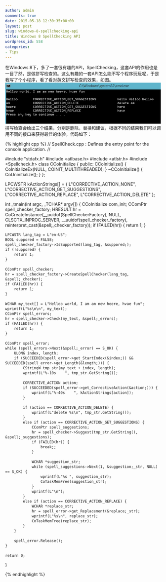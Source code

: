 ```yaml
---
author: admin
comments: true
date: 2015-05-18 12:30:35+00:00
layout: post
slug: windows-8-spellchecking-api
title: Windows 8 SpellChecking API
wordpress_id: 558
categories:
- Tips
---
```


在Windows 8下，多了一套很有趣的API，SpellChecking，这套API的作用也是一目了然，是做拼写检查的。这么有趣的一套API怎么能不写个程序玩玩呢，于是我写了个小程序，看了看对英文拼写检查的效果，如图。
[![20150518202121](/uploads/2015/05/20150518202121.png)](/uploads/2015/05/20150518202121.png)  
拼写检查会给出三个结果，分别是删除，替换和建议，根据不同的结果我们可以调用不同的接口来获得最佳的体验。代码如下：

{% highlight cpp %}
// SpellCheck.cpp : Defines the entry point for the console application.
//

#include "stdafx.h"
#include <atlbase.h>
#include <atlstr.h>
#include <Spellcheck.h>
class CCoInitialize {
public:
	CCoInitialize() {
		CoInitializeEx(NULL, COINIT_MULTITHREADED);
	}
	~CCoInitialize() { CoUninitialize(); }
};

LPCWSTR kActionStrings[] = {
	L"CORRECTIVE_ACTION_NONE",
	L"CORRECTIVE_ACTION_GET_SUGGESTIONS",
	L"CORRECTIVE_ACTION_REPLACE",
	L"CORRECTIVE_ACTION_DELETE"
};

int _tmain(int argc, _TCHAR* argv[])
{
	CCoInitialize com_init;
	CComPtr spell_checker_factory;
	HRESULT hr = CoCreateInstance(__uuidof(SpellCheckerFactory), NULL, CLSCTX_INPROC_SERVER, __uuidof(spell_checker_factory),
		reinterpret_cast(&spell;_checker_factory));
	if (FAILED(hr)) {
		return 1;
	}

	LPCWSTR lang_tag = L"en-US";
	BOOL suppored = FALSE;
	spell_checker_factory->IsSupported(lang_tag, &suppored;);
	if (!suppored) {
		return 1;
	}

	CComPtr spell_checker;
	hr = spell_checker_factory->CreateSpellChecker(lang_tag, &spell;_checker);
	if (FAILED(hr)) {
		return 1;
	}

	WCHAR my_text[] = L"Helloo world, I am am new heere, hvae fun";
	wprintf(L"%s\n\n", my_text);
	CComPtr spell_errors;
	hr = spell_checker->Check(my_text, &spell;_errors);
	if (FAILED(hr)) {
		return 1;
	}

	CComPtr spell_error;
	while (spell_errors->Next(&spell;_error) == S_OK) {
		ULONG index, length;
		if (SUCCEEDED(spell_error->get_StartIndex(&index;)) && SUCCEEDED(spell_error->get_Length(&length;))) {
			CStringW tmp_str(my_text + index, length);
			wprintf(L"%-10s    ", tmp_str.GetString());

			CORRECTIVE_ACTION action;
			if (SUCCEEDED(spell_error->get_CorrectiveAction(&action;))) {
				wprintf(L"%-40s    ", kActionStrings[action]);
			}

			if (action == CORRECTIVE_ACTION_DELETE) {
				wprintf(L"delete %s\n", tmp_str.GetString());
			}
			else if (action == CORRECTIVE_ACTION_GET_SUGGESTIONS) {
				CComPtr spell_suggestions;
				hr = spell_checker->Suggest(tmp_str.GetString(), &spell;_suggestions);
				if (FAILED(hr)) {
					break;;
				}

				WCHAR *suggestion_str;
				while (spell_suggestions->Next(1, &suggestion;_str, NULL) == S_OK) {
					wprintf(L"%s ", suggestion_str);
					CoTaskMemFree(suggestion_str);
				}
				wprintf(L"\n");
			}
			else if (action == CORRECTIVE_ACTION_REPLACE) {
				WCHAR *replace_str;
				hr = spell_error->get_Replacement(&replace;_str);
				wprintf(L"%s\n", replace_str);
				CoTaskMemFree(replace_str);
			}
		}

		spell_error.Release();
	}

	return 0;
}


 {% endhighlight %}
